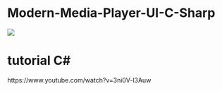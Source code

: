 # Modern-Media-Player-UI-C-Sharp
<img src="https://i1.wp.com/rjcodeadvance.com/wp-content/uploads/2019/09/portada-MODERN-UI-SLIDING-MENU-WINDOWS-FORM.png?w=1921&ssl=1">
<h1>tutorial C#</h1>
https://www.youtube.com/watch?v=3ni0V-l3Auw
